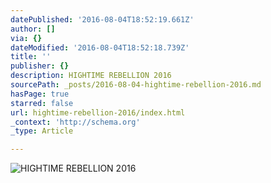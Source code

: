 ```yaml
---
datePublished: '2016-08-04T18:52:19.661Z'
author: []
via: {}
dateModified: '2016-08-04T18:52:18.739Z'
title: ''
publisher: {}
description: HIGHTIME REBELLION 2016
sourcePath: _posts/2016-08-04-hightime-rebellion-2016.md
hasPage: true
starred: false
url: hightime-rebellion-2016/index.html
_context: 'http://schema.org'
_type: Article

---
```

![HIGHTIME REBELLION 2016](https://the-grid-user-content.s3-us-west-2.amazonaws.com/b1efc764-d411-48a3-bf15-00cf1ffab06e.jpg)